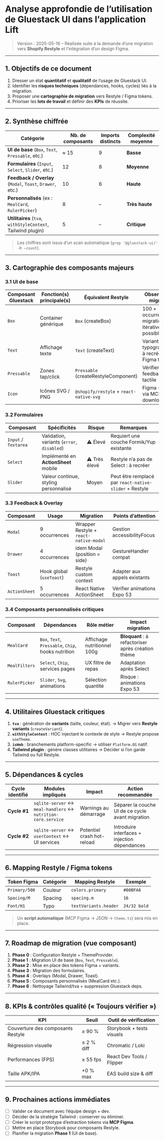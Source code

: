 # Analyse approfondie de l’utilisation de Gluestack UI dans l’application **Lift**

> Version : 2025-05-16 – Réalisée suite à la demande d’une migration vers **Shopify Restyle** et l’intégration d’un design Figma.

---

## 1. Objectifs de ce document

1. Dresser un état **quantitatif** et **qualitatif** de l’usage de Gluestack UI.
2. Identifier les **risques techniques** (dépendances, hooks, cycles) liés à la migration.
3. Proposer une **cartographie de migration** vers Restyle / Figma tokens.
4. Prioriser les **lots de travail** et définir des **KPIs** de réussite.

---

## 2. Synthèse chiffrée

| Catégorie | Nb. de composants | Imports distincts | Complexité moyenne |
|-----------|-------------------|-------------------|--------------------|
| **UI de base** (`Box`, `Text`, `Pressable`, etc.) | ≈ 15 | 9 | **Basse** |
| **Formulaires** (`Input`, `Select`, `Slider`, etc.) | 12 | 8 | **Moyenne** |
| **Feedback / Overlay** (`Modal`, `Toast`, `Drawer`, etc.) | 10 | 6 | **Haute** |
| **Personnalisés** (ex : `MealCard`, `RulerPicker`) | 8 | – | **Très haute** |
| **Utilitaires** (`tva`, `withStyleContext`, Tailwind plugin) | 5 | – | **Critique** |

> Les chiffres sont issus d’un scan automatique (`grep '@gluestack-ui/' -R —count`).

---

## 3. Cartographie des composants majeurs

### 3.1 UI de base

| Composant Gluestack | Fonction(s) principale(s) | Équivalent Restyle | Observations migration |
|---------------------|---------------------------|--------------------|------------------------|
| `Box` | Container générique | `Box` (createBox) | 100 + occurrences – migration itérative possible |
| `Text` | Affichage texte | `Text` (createText) | Variants typographiques à recréer via Figma tokens |
| `Pressable` | Zones tap/click | `Pressable` (createRestyleComponent) | Vérifier ripple / feedback tactile |
| `Icon` | Icônes SVG / PNG | `@shopify/restyle` + `react-native-svg` | Figma → SVG via MCP download |

### 3.2 Formulaires

| Composant | Spécificités | Risque | Remarques |
|-----------|-------------|--------|-----------|
| `Input` / `Textarea` | Validation, variants (`error`, `disabled`) | ⚠️ Élevé | Requiert une couche Formik/Yup existante |
| `Select` | Implémenté en **ActionSheet** mobile | ⚠️ Très élevé | Restyle n’a pas de Select : à recréer |
| `Slider` | Valeur continue, styling personnalisé | Moyen | Peut être remplacé par `react-native-slider` + Restyle |

### 3.3 Feedback & Overlay

| Composant     | Usage                    | Migration                              | Points d’attention           |
|-----------    |-------                   |-----------                             |-------------------           |
| `Modal`       | 9 occurrences            | Wrapper Restyle + `react-native-modal` | Gestion accessibilityFocus   |
| `Drawer`      | 4 occurrences            | idem Modal (position = side)           | GestureHandler compat        |
| `Toast`       | Hook global (`useToast`) | Restyle custom context                 | Adapter aux appels existants |
| `ActionSheet` | 5 occurrences            | React Native ActionSheet               | Vérifier animations Expo 53  |

### 3.4 Composants personnalisés critiques

| Composant | Dépendances | Rôle métier | Impact migration |
|-----------|-------------|------------|------------------|
| `MealCard` | `Box`, `Text`, `Pressable`, `Chip`, hooks nutrition | Affichage nutritionnel 100g | **Bloquant** : à refactoriser après création thème |
| `MealFilters` | `Select`, `Chip`, services pages | UX filtre de repas | Adaptation après Select |
| `RulerPicker` | `Slider`, `Svg`, animations | Sélection quantité | Risque : animations Expo 53 |

---

## 4. Utilitaires Gluestack critiques

1. **`tva`** : génération de **variants** (taille, couleur, état). → Migrer vers **Restyle variants** (`createVariant`).
2. **`withStyleContext`** : HOC injectant le contexte de style → Restyle propose `useTheme`.
3. **`isWeb`** : branchements platform-specific → utiliser `Platform.OS` natif.
4. **Tailwind plugin** : génère classes utilitaires → Décider si l’on garde Tailwind ou full Restyle.

---

## 5. Dépendances & cycles

| Cycle identifié | Modules impliqués | Impact | Action recommandée |
|-----------------|------------------|--------|--------------------|
| **Cycle #1** | `sqlite-server` ↔ `meal-handlers` ↔ `nutrition-core.service` | Warnings au démarrage | Séparer la couche UI de ce cycle avant migration |
| **Cycle #2** | `sqlite-server` ↔ `userContext` ↔ UI services | Potentiel crash hot-reload | Introduire interfaces + injection dépendances |

---

## 6. Mapping Restyle / Figma tokens

| Token Figma | Catégorie | Mapping Restyle | Exemple |
|-------------|----------|-----------------|---------|
| `Primary/500` | Couleur | `colors.primary` | `#00BFA6` |
| `Spacing/M` | Spacing | `spacing.m` | `16` |
| `Font/H1` | Typo | `textVariants.header` | `24/32 bold` |

> Un **script automatique** (MCP Figma → JSON → `theme.ts`) sera mis en place.

---

## 7. Roadmap de migration (vue composant)

1. **Phase 0** : Configuration Restyle + ThemeProvider.
2. **Phase 1** : Migration UI de base (`Box`, `Text`, `Pressable`).
3. **Phase 2** : Mise en place des tokens Figma + variants.
4. **Phase 3** : Migration des formulaires.
5. **Phase 4** : Overlays (Modal, Drawer, Toast).
6. **Phase 5** : Composants personnalisés (MealCard etc.).
7. **Phase 6** : Nettoyage Tailwind/tva + suppression Gluestack deps.

---

## 8. KPIs & contrôles qualité (« Toujours vérifier »)

| KPI | Seuil | Outil de vérification |
|-----|-------|----------------------|
| Couverture des composants Restyle | ≥ 90 % | Storybook + tests visuels |
| Régression visuelle | ≤ 2 % diff | Chromatic / Loki |
| Performances (FPS) | ≥ 55 fps | React Dev Tools / Flipper |
| Taille APK/IPA | +0 % max | EAS build size & diff |

---

## 9. Prochaines actions immédiates

- [ ] Valider ce document avec l’équipe design + dev.
- [ ] Décider de la stratégie Tailwind : conserver ou éliminer.
- [ ] Créer le script prototype d’extraction tokens via **MCP Figma**.
- [ ] Mettre en place Storybook pour composants Restyle.
- [ ] Planifier la migration **Phase 1** (UI de base).
